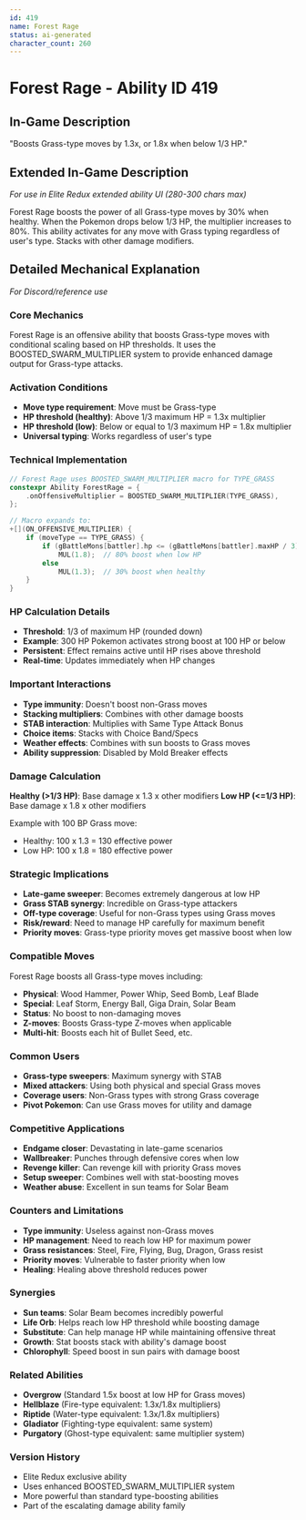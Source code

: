 ```yaml
---
id: 419
name: Forest Rage
status: ai-generated
character_count: 260
---
```


# Forest Rage - Ability ID 419

## In-Game Description
"Boosts Grass-type moves by 1.3x, or 1.8x when below 1/3 HP."

## Extended In-Game Description
*For use in Elite Redux extended ability UI (280-300 chars max)*

Forest Rage boosts the power of all Grass-type moves by 30% when healthy. When the Pokemon drops below 1/3 HP, the multiplier increases to 80%. This ability activates for any move with Grass typing regardless of user's type. Stacks with other damage modifiers.

## Detailed Mechanical Explanation
*For Discord/reference use*

### Core Mechanics
Forest Rage is an offensive ability that boosts Grass-type moves with conditional scaling based on HP thresholds. It uses the BOOSTED_SWARM_MULTIPLIER system to provide enhanced damage output for Grass-type attacks.

### Activation Conditions
- **Move type requirement**: Move must be Grass-type
- **HP threshold (healthy)**: Above 1/3 maximum HP = 1.3x multiplier
- **HP threshold (low)**: Below or equal to 1/3 maximum HP = 1.8x multiplier
- **Universal typing**: Works regardless of user's type

### Technical Implementation
```c
// Forest Rage uses BOOSTED_SWARM_MULTIPLIER macro for TYPE_GRASS
constexpr Ability ForestRage = {
    .onOffensiveMultiplier = BOOSTED_SWARM_MULTIPLIER(TYPE_GRASS),
};

// Macro expands to:
+[](ON_OFFENSIVE_MULTIPLIER) {
    if (moveType == TYPE_GRASS) {
        if (gBattleMons[battler].hp <= (gBattleMons[battler].maxHP / 3))
            MUL(1.8);  // 80% boost when low HP
        else
            MUL(1.3);  // 30% boost when healthy
    }
}
```

### HP Calculation Details
- **Threshold**: 1/3 of maximum HP (rounded down)
- **Example**: 300 HP Pokemon activates strong boost at 100 HP or below
- **Persistent**: Effect remains active until HP rises above threshold
- **Real-time**: Updates immediately when HP changes

### Important Interactions
- **Type immunity**: Doesn't boost non-Grass moves
- **Stacking multipliers**: Combines with other damage boosts
- **STAB interaction**: Multiplies with Same Type Attack Bonus
- **Choice items**: Stacks with Choice Band/Specs
- **Weather effects**: Combines with sun boosts to Grass moves
- **Ability suppression**: Disabled by Mold Breaker effects

### Damage Calculation
**Healthy (>1/3 HP)**: Base damage x 1.3 x other modifiers
**Low HP (<=1/3 HP)**: Base damage x 1.8 x other modifiers

Example with 100 BP Grass move:
- Healthy: 100 x 1.3 = 130 effective power
- Low HP: 100 x 1.8 = 180 effective power

### Strategic Implications
- **Late-game sweeper**: Becomes extremely dangerous at low HP
- **Grass STAB synergy**: Incredible on Grass-type attackers
- **Off-type coverage**: Useful for non-Grass types using Grass moves
- **Risk/reward**: Need to manage HP carefully for maximum benefit
- **Priority moves**: Grass-type priority moves get massive boost when low

### Compatible Moves
Forest Rage boosts all Grass-type moves including:
- **Physical**: Wood Hammer, Power Whip, Seed Bomb, Leaf Blade
- **Special**: Leaf Storm, Energy Ball, Giga Drain, Solar Beam
- **Status**: No boost to non-damaging moves
- **Z-moves**: Boosts Grass-type Z-moves when applicable
- **Multi-hit**: Boosts each hit of Bullet Seed, etc.

### Common Users
- **Grass-type sweepers**: Maximum synergy with STAB
- **Mixed attackers**: Using both physical and special Grass moves
- **Coverage users**: Non-Grass types with strong Grass coverage
- **Pivot Pokemon**: Can use Grass moves for utility and damage

### Competitive Applications
- **Endgame closer**: Devastating in late-game scenarios
- **Wallbreaker**: Punches through defensive cores when low
- **Revenge killer**: Can revenge kill with priority Grass moves
- **Setup sweeper**: Combines well with stat-boosting moves
- **Weather abuse**: Excellent in sun teams for Solar Beam

### Counters and Limitations
- **Type immunity**: Useless against non-Grass moves
- **HP management**: Need to reach low HP for maximum power
- **Grass resistances**: Steel, Fire, Flying, Bug, Dragon, Grass resist
- **Priority moves**: Vulnerable to faster priority when low
- **Healing**: Healing above threshold reduces power

### Synergies
- **Sun teams**: Solar Beam becomes incredibly powerful
- **Life Orb**: Helps reach low HP threshold while boosting damage
- **Substitute**: Can help manage HP while maintaining offensive threat
- **Growth**: Stat boosts stack with ability's damage boost
- **Chlorophyll**: Speed boost in sun pairs with damage boost

### Related Abilities
- **Overgrow** (Standard 1.5x boost at low HP for Grass moves)
- **Hellblaze** (Fire-type equivalent: 1.3x/1.8x multipliers)
- **Riptide** (Water-type equivalent: 1.3x/1.8x multipliers)
- **Gladiator** (Fighting-type equivalent: same system)
- **Purgatory** (Ghost-type equivalent: same multiplier system)

### Version History
- Elite Redux exclusive ability
- Uses enhanced BOOSTED_SWARM_MULTIPLIER system
- More powerful than standard type-boosting abilities
- Part of the escalating damage ability family
